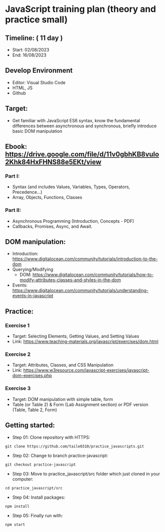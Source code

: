 # JavaScript training plan (theory and practice small)

## Timeline: ( 11 day )

- Start: 02/08/2023
- End: 16/08/2023

## Develop Environment

- Editor: Visual Studio Code
- HTML, JS
- Github

## Target:

- Get familiar with JavaScript ES6 syntax, know the fundamental differences between asynchronous and synchronous, briefly introduce basic DOM manipulation

## Ebook: https://drive.google.com/file/d/11v0gbhKB8vuIo2Khk84HxFHNS88e5EKt/view

### Part I:

- Syntax (and includes Values, Variables, Types, Operators, Precedence…)
- Array, Objects, Functions, Classes

### Part II:

- Asynchronous Programming (Introduction, Concepts - PDF)
- Callbacks, Promises, Async, and Await.

## DOM manipulation:

- Introduction: https://www.digitalocean.com/community/tutorials/introduction-to-the-dom
- Querying/Modifying
  - DOM: https://www.digitalocean.com/community/tutorials/how-to-modify-attributes-classes-and-styles-in-the-dom
- Events: https://www.digitalocean.com/community/tutorials/understanding-events-in-javascript

## Practice:

### Exercise 1

- Target: Selecting Elements, Getting Values, and Setting Values
- Link: https://www.teaching-materials.org/javascript/exercises/dom.html

### Exercise 2

- Target: Attributes, Classes, and CSS Manipulation
- Link: https://www.w3resource.com/javascript-exercises/javascript-dom-exercises.php

### Exercise 3

- Target: DOM manipulation with simple table, form
- Table (or Table 2) & Form (Lab Assignment section) or PDF version (Table, Table 2, Form)

## Getting started:

- Step 01: Clone repository with HTTPS:

```
git clone https://github.com/taile0310/practice_javascripts.git
```

- Step 02: Change to branch practice-javascript:

```
git checkout practice-javascript
```

- Step 03: Move to practice_javascript/src folder which just cloned in your computer:

```
cd practice_javascript/src
```

- Step 04: Install packages:

```
npm install
```

- Step 05: Finally run with:

```
npm start
```
